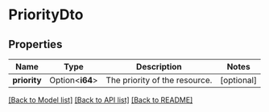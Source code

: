 # PriorityDto

## Properties

Name | Type | Description | Notes
------------ | ------------- | ------------- | -------------
**priority** | Option<**i64**> | The priority of the resource. | [optional]

[[Back to Model list]](../README.md#documentation-for-models) [[Back to API list]](../README.md#documentation-for-api-endpoints) [[Back to README]](../README.md)


